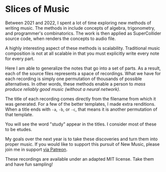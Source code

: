 # Slices of Music 

Between 2021 and 2022, I spent a lot of time exploring new methods of writing music. The methods in include concepts of algebra, trigonometry, and programmer's combinatorics. The work is then applied as SuperCollider source code, when renders the concepts to audio file. 

A highly interesting aspect of these methods is scalability. Traditional music composition is not at all scalable in that you must explicitly write every note for every part. 

Here I am able to generalize the notes that go into a set of parts. As a result, each of the source files represents a space of recordings. What we have for each recording is simply one permutation of thousands of possible alternatives. In other words, these methods enable a person to _mass produce reliably good music (without a neural network)_. 

The title of each recording comes directly from the filename from which it was generated. For a few of the better templates, I made extra renditions. When a title ends with `-a`, `-b`, or `-c`, that means it is another permutation of that template. 

You will see the word "study" appear in the titles. I consider most of these to be etudes. 

My goals over the next year is to take these discoveries and turn them into proper music. If you would like to support this pursuit of New Music, please join me in support [via Patreon](https://www.patreon.com/cortlandmahoney). 

These recordings are available under an adapted MIT license. Take them and have fun sampling! 
